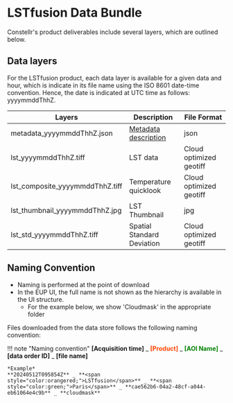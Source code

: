 # **LSTfusion Data Bundle**
Constellr's product deliverables include several layers, which are outlined below.

## Data layers

For the LSTfusion product, each data layer is available for a given data and hour, which is indicate in its file name using the ISO 8601 date-time convention. Hence, the date is indicated at UTC time as follows: yyyymmddThhZ.

| Layers | Description | File Format |
|--------|-------------|-------------|
| metadata_yyyymmddThhZ.json | [Metadata description](https://constellr.github.io/product-lst/LST-fusion-metadata/) | json |
| lst_yyyymmddThhZ.tiff | LST data | Cloud optimized geotiff |
| lst_composite_yyyymmddThhZ.tiff | Temperature quicklook | Cloud optimized geotiff |
| lst_thumbnail_yyyymmddThhZ.jpg | LST Thumbnail | jpg |
| lst_std_yyyymmddThhZ.tiff | Spatial Standard Deviation | Cloud optimized geotiff |


## Naming Convention

- Naming is performed at the point of download  
- In the EUP UI, the full name is not shown as the hierarchy is available in the UI structure.
    - For the example below, we show 'Cloudmask' in the appropriate folder

Files downloaded from the data store follows the following naming convention:

!!! note "Naming convention"
    **[Acquisition time]** _ **<span style="color:orangered;">[Product]</span>** _ **<span style="color:green;">[AOI Name]</span>** _ **[data order ID]** _ **[file name]**

    *Example*  
    **20240512T095854Z** _ **<span style="color:orangered;">LSTfusion</span>** _ **<span style="color:green;">Paris</span>** _ **cae562b6-04a2-48cf-a044-eb61064e4c9b** _ **cloudmask**


<!-- 
| Product Deliverables               |                       |
|---                                    |----:                  |
| Images files               | TIR and VNIR for your area of interest - cloud optimized geotiff format              |
| Quicklooks for thermal and optical data                       | geotiff format         |
| Metadata file                             | json and xml format, STAC & INSPIRE compliant             |
| Cloud Mask               | geotiff format : pixel values: 0=clear pixel, 1=contamined pixel (both cloud and shadow pixels)      |
| Quality data layer                     |  geotiff format              |
| Thumbnails for thermal and optical data                  |  .jpg format              |

<h2>Metadata conventions</h2>

The metadata file provided with the constellr products contains various pieces of information. Find an explanatory table per product below:

[Metadata description for **LSTfusion**]()  
[Metadata description for **LSTprecision**](https://constellr.github.io/product-lst/LST-precision-metadata/)  
[Metadata description for **LSTzoom**]()

---
Data delivery of all data points through constellr's end-user platform via [**UI download**](https://constellr.github.io/product-lst/UI-documentation/) or [**API**](https://constellr.github.io/product-lst/API-documentation/).

In case you are curious to leverage any of our data layers for your analysis, please refer to the table summarizing the [**technical specifications**](https://constellr.github.io/product-lst/Technical-specification/) for each of our products. -->



<!-- 
| Metadata field             | Definition                                                                                                 |
|----------------------------|-------------------------------------------------------------------------------------------------------------|
| area_of_interest_id        | Internal aoi id                                                                                             |
| area_of_interest_name      | Internal aoi name                                                                                           |
| organization_id            | Internal organization id                                                                                    |
| bbox                       | bbox coordinates of the Area of Interest                                                                    |
| l1_item_href               | Landsat l1 data source                                                                                      |
| l2_item_href               | Landsat l2 data source                                                                                      |
| scene_datetime             | Image acquisition datetime                                                                                  |
| processing_datetime        | Start of constellr processing image datetime                                                                |
| cloud_ratio_aoi            | Percentage of cloud cover over the aoi                                                                      |
| na_ratio_aoi               | Percentage of nan values over the aoi                                                                       |
| min_lst                    | Minimum LST value (in Kelvin)                                                                               |
| max_lst                    | Maximum LST value (in Kelvin)                                                                               |
| median_lst                 | Median LST value (in Kelvin)                                                                                |
| sun_elevation              | Sun's elevation angle for a given geographical bounding box and time                                        |
| proj:epsg                  | Reference projection in epsg                                                                                |
| proj:shape                 | The shape of the spatial object in terms of the width and height, or the dimensions of the ara covered      |
| proj:transform             | The transformation matrix that is used to transform coordinates between different spatial reference systems |
| sat_source                 | Public data source used for satellite sensors                                                               |
| atm_source                 | Public data source used for atmospheric data                                                                |
| requested_area_of_interest | Coordinates of the AOI requested (Polygon)                                                                  |
| geometry                   | Coordinates of the Polygon returned                                                                         |
 -->